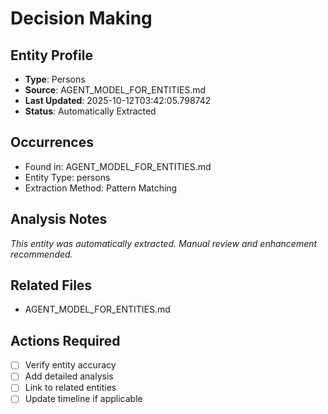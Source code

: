 # Decision Making

## Entity Profile
- **Type**: Persons
- **Source**: AGENT_MODEL_FOR_ENTITIES.md
- **Last Updated**: 2025-10-12T03:42:05.798742
- **Status**: Automatically Extracted

## Occurrences
- Found in: AGENT_MODEL_FOR_ENTITIES.md
- Entity Type: persons
- Extraction Method: Pattern Matching

## Analysis Notes
*This entity was automatically extracted. Manual review and enhancement recommended.*

## Related Files
- AGENT_MODEL_FOR_ENTITIES.md

## Actions Required
- [ ] Verify entity accuracy
- [ ] Add detailed analysis
- [ ] Link to related entities
- [ ] Update timeline if applicable
